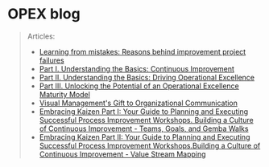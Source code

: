 # OPEX blog
>Articles:
>- [Learning from mistakes: Reasons behind improvement project failures](https://github.com/charleennewland/blog/blob/post02/process_improvement_failures.md)
>- [Part I. Understanding the Basics: Continuous Improvement](https://github.com/charleennewland/blog/blob/main/operational_excellence_pt1.md)
>- [Part II. Understanding the Basics: Driving Operational Excellence](https://github.com/charleennewland/blog/blob/post03/operational_excellence_pt2.md)
>- [Part III. Unlocking the Potential of an Operational Excellence Maturity Model](https://github.com/charleennewland/blog/blob/post03/operational_excellence_maturity_model.md)
>- [Visual Management's Gift to Organizational Communication](https://github.com/charleennewland/blog/blob/post03/visual_management.md)    
>- [Embracing Kaizen Part I: Your Guide to Planning and Executing Successful Process Improvement Workshops. Building a Culture of Continuous Improvement - Teams, Goals, and Gemba Walks](https://github.com/charleennewland/blog/blob/main/kaizen_workshops.md)    
>- [Embracing Kaizen Part II: Your Guide to Planning and Executing Successful Process Improvement Workshops.Building a Culture of Continuous Improvement - Value Stream Mapping](https://github.com/charleennewland/blog/blob/main/kaizen_workshop_2.md)    
